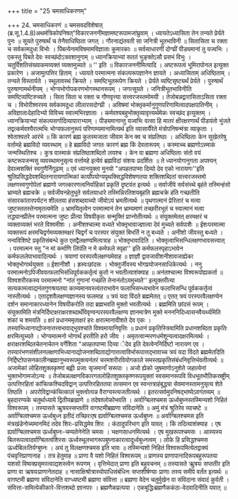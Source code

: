 +++
title = "25 चमसाधिकरणम्"

+++
24. चमसाधिकरणं ॥ चमसवदविशेषात् (ब्र.सू.1.4.8)अथमंत्रिकोपनिषत्"विकारजननीमज्ञामष्टरूपामजांघ्रुवाम् । ध्यायतेऽध्यासिता तेन तन्यते प्रेर्यते पुनः ॥ सूयते पुरुषार्थं च तेनैवाधिष्ठिता जगत् । गौरनाद्यंतवती सा जनित्री भूतभाविनी ॥ सितासिता च रक्ता च सर्वकामदुधा विभोः । पिंबत्येनामविषमामविज्ञाताः कुमारकाः ॥ सर्वसाधारणीं दोग्घ्रीं पीड्यमानां तु यज्वभिः । एकस्तु पिबते देवः स्वच्छंदोऽत्रवशानुगाम् ॥ ध्यानक्रियाभ्यां सततं भुङ्क्तेऽसौ प्रसभं विभुः । चतुर्विंशतिसंख्याकमव्यक्तं व्यक्तमुच्यते ॥ '' इति ॥ विकारजननीमित्यादि । अष्टरूपत्वं भूमिरापोनल इत्युक्त प्रकारेण । अजामुत्पत्तिर हिताम् । ध्यायते परमात्मना संकल्परूपज्ञानेन ज्ञायते । अध्यासिताम् अधिष्ठिताम् । तन्यते विस्तार्यते । स्थूलावस्थं क्रियते । समष्टिभूतरूपेण क्रियते । प्रेर्यते व्यष्टिसृष्ट्यर्थं प्रेर्यते । पुरुषार्थं पुरुषाणामर्थनीयम् । भोग्यभोगोपकरणभोगस्थानरूपम् । जगत्सूयते । जनित्रीभूतभाविनीति समष्टिव्यष्टिरुच्यते । सिता सिता च रक्ता च गौणवृत्त्या सत्त्वरजस्तमोमयी । तेजोबन्नद्वारासिताऽसिता रक्ता च । विभोरीश्वरस्य सर्वकामदुधा लीलारसदोग्घ्री । अविषमां भोक्तृकर्मानुगुणपरिणामित्वादपक्षपातिनीम् । अविज्ञाताःदेहादिभ्यो विविच्य स्वात्मभिरज्ञाताः । कर्मवश्यबहुभोक्तृव्यावृत्त्यर्थमेकः स्वच्छंद इत्युक्तम् । ध्यानक्रियाभ्यां संकल्पसर्गादिव्यापाराभ्याम् । पीड्यमानान्तु यज्वभिः वत्सा हि मातरं क्षीरक्षरणार्थं पीडयंतो भुंजते तद्वत्कर्मवश्यैरात्मभिः भोग्यफलानुरूपं परिणाम्यमानामित्यर्थ इति व्यासार्यैरेते मंत्रोपनिषन्मंत्रा व्याकृताः । श्वेताश्वतरे आरंभे ॥ किं कारणं ब्रह्म कुतस्मजाता जीवाम केन क्व च संप्रतिष्ठाः । अधिष्ठिताः केन सुखेतरेषु वर्तामहे ब्रह्मविदो व्यवस्थाम् ॥ हे ब्रह्मविदो जगतः कारणं ब्रह्म किं देवतारूपम् । कस्माच्च ब्रह्मणोऽस्माकं जन्मस्थितिश्च । कुत्र वास्माकं संप्रतिष्ठाशब्दितो लयश्च । केन वा ब्रह्मणा अधिष्ठिताः संतो वयं कष्टरूपजन्मसु व्यवस्थामनुसृत्य वर्त्तामहे इत्येवं ब्रह्मविदां संशयः प्रदर्शितः ॥ ते ध्यानयोगानुगता अपश्यन् देवात्मशक्तिं स्वगुणैर्निगूढाम् ॥ एवं ध्यानयुक्ता मुनयो "अपहतपाप्मा दिव्यो देव एको नारायणः''इति श्रुतिप्रसिद्धदेवशब्दितनारायणात्मिकां कार्योपयोग्यपृथक्सिद्धविशेषणतया शक्तिशब्दितां सत्त्वरजस्तमो लक्षणस्वगुणोपेतां ब्रह्मणो जगत्कारणत्वनिर्वाहिकां प्रकृतिं दृष्टवंत इत्यर्थः ॥ सर्वाजीवे सर्वसंस्थे बृहंते तस्मिन्हंसो भ्राम्यते ब्रह्मचक्रे ॥ सर्वजीवनहेतुभूते सर्वलयाधारे तस्मिन्निरतिशयबृहति ब्रह्मचक्रे हंति गच्छतीति संसारकांतारपर्यटन शीलतया हंसशब्दवाच्यो जीवोऽयं भ्रमतीत्यर्थः ॥ पृथगात्मानं प्रेरितारं च मत्वा जुष्टस्ततस्तेनामृतत्वमेति ॥ भ्रामयितृत्वेन परमात्मानं तेन भ्राम्यमाणं तच्छरीरभूतं च स्वात्मानं मत्वा तद्ध्यानप्रीतेन परमात्मना जुष्टः प्रीत्या विषयीकृतः सन्मुक्तिं प्राप्नोतीत्यर्थः ॥ संयुक्तमेतत् क्षरमक्षरं च व्यक्ताव्यक्तं भरते विश्वमीशः । अनीशश्चात्मा वध्यते भोक्तृभावाज्ज्ञात्वा देवं मुच्यते सर्वपाशैः ॥ ईशःपरमात्मा व्यक्तरूपं क्षरमचिद्वर्गमव्यक्तमक्षरं चिद्वर्गं च परस्पर संयुक्तं बिभर्ति न तु बध्यते । अनीशो जीवस्तु बध्यते । नन्वविशिष्टे प्रकृतिसंबन्धे कुत एतद्वैलक्षण्यमित्यत्राह ॥ भोक्तृभावादिति । भोक्तृत्वाभिसन्धिलक्षणभावसत्त्वात् । परमात्मन स्तु "न मां कर्माणि लिंपंति न मे कर्मफले स्पृहा'' इति कर्मफलस्पृहाऽभावेन कर्मफललेपाभावादित्यर्थः । त्रयाणां परस्परवैलक्षण्यमेवाह ॥ ज्ञाज्ञौ द्वावजावीशनीशावजाह्येका भोक्तृभोगार्थयुक्ता ॥ ईशानीशौ । ह्रस्वःछांदसः । भोक्तुर्जीवस्य भोगप्रयोजनसाधिकेत्यर्थः । ननु परमात्मनोऽपिजीववत्फलाभिसंधिपूर्वककर्तृत्वं कुतो न भवतीत्याशंक्याह ॥ अनंतश्चात्मा विश्वरूपोह्यकर्ता ॥ विश्वशरीरकस्य परमात्मनो "नांतं गुणानां गच्छंति तेनानंतोऽयमुच्यते'' इत्युक्तरीत्या सत्यकामत्वाद्यनंतगुणश्रयतया काम्यमानवस्त्वंतराभावेन फलाभिसन्ध्यभावेन फलाभिसन्धि पूर्वककर्तृत्वं नास्तीत्यर्थः । एतादृशवैलक्षण्यज्ञानस्य फलमाह ॥ त्रयं यदा विंदते ब्रह्ममेतत् ॥ एतत् त्रयं परस्परवैलक्षण्येन दर्शन समानाकारध्यानेन विषयीकरोति तदा ब्रह्मभवति मुक्तो भवतीत्यर्थः । ब्रह्ममिति छांदसं रूपम् । संयुक्तमिति मंत्रनिर्दिष्टक्षराक्षरशब्दार्थंविवृण्वन्परस्परवैलक्षण्य ज्ञानमात्रेण मुक्ते मनननिदिध्यासनवैयर्थ्यमिति शंकां च शमयति ॥ क्षरं प्रधानममृताक्षरं हरः क्षरात्मानावीशते देव एकः । तस्याभिध्यानाद्योजनात्तत्त्वभावाद्भूयश्चांते विश्वमायानिवृत्तिः ॥ प्रधानं प्रकृतिस्त्रियामिति प्रधानशब्दिता प्रकृतिः क्षरमित्युच्यते । भोग्यमात्मनो भोगार्थं हरतीति हरो जीवः । अमृतत्वान्मरणधर्मशून्यत्वादक्षरमित्यर्थः । क्षराक्षरशब्दितचेतनाचेतन वर्गेशिता "अपहतपाप्मा दिव्या ेदेव इति देवत्वेननिर्दिष्टो नारायण एव । तस्यारंभणसंशीलनलक्षणाभिध्यानाद्योजनशब्दिताद्योगात्तत्वाविर्भारूपात्तद्भावाच्च त्रयं यदा विंदते ब्रह्ममेतदिति निर्द्दिष्टोपासनकालीनब्रह्मानुभवरूपमुक्त्यनंतरं चरमशरीरवियोगकाले समस्तप्रकृतिसंबंधनिवृत्तिर्भवतीत्यर्थः ॥ अजामेकां लोहितशुक्लकृष्णां बह्वीः प्रजाः सृजमानाँ सरूपाः । अजो ह्येको जुषमाणोऽनुशेते जहात्येनां भुक्तभोगामजोऽन्यः ॥ तेजोबन्नलक्षणविकारगतलोहितशुक्लकृष्णरूपयुक्तां स्वसमानरूपवि विधभूतभौतिकस्रष्ट्रीम् उत्पत्तिरहितां कांचित्कश्चिदविद्वान् उत्पत्तिरहिततया तत्समान एव स्वन्तत्राहंबुद्ध्या सेवमानस्तामनुसृत्य शेते तिष्ठति । अपरोविद्वान्कंचित्कालं भुक्त्वोत्पन्न वैराग्यस्त्यजतीत्यर्थः । इतरत्सर्वमुपनिषद्भाष्येऽवगंतव्यम् ॥ बृहदारण्यके चतुर्थाध्याये द्वितीयब्राह्मणे ॥ तदेषश्लोकोभवति । अर्वाग्बिलश्चमस ऊर्ध्वबुघ्नस्तस्मिन्यशो निहितं विश्वरूपम् । तस्यासते ऋुषयस्सप्ततीरे वागष्टमीब्रह्मणा संविदानेति ॥ अमुं मंत्रं श्रुतिरेव व्याचष्टे ॥ अर्वाग्बिलश्चमस ऊर्ध्वबुध्न इतीदं तच्छिरःएष ह्यर्वाग्बिलश्चमस ऊर्ध्वबुघ्नः ॥ अर्वाग्बिलश्चमस इति मंत्रखंडेनोच्यमानमिदं तदेव शिरः-प्रसिद्धमेव शिरः । कंठादुपरिभाग इति यावत् । किं तदित्याशंक्याह । एष ह्यर्वाग्बिलश्चमस ऊर्ध्वबुघ्नः-चम्यतेनेनेति चमसः । भक्षणसाधनमित्यर्थः । एष मुखरूपश्चमसः । आस्यस्य बिलरूपत्वादर्वाग्बिलत्वंशिरसः ऊर्ध्वस्थूलभागरूपबुघ्नाकारत्वादूर्ध्वबुध्नत्वम् । लोके हि प्रसिद्धश्चमस ऊर्ध्वबिलःतिर्यग्बुघ्नः । अयं तु विलक्षणश्चमस इति भावः ॥ तस्मिन्यशो निहितं विश्वरूपमित्येतद्वाक्यं पंचवृत्तिप्राणानाह । तत्र हेतुमाह ॥ प्राणा वै यशो निहितं विश्वरूपम् ॥ प्राणस्य प्राणापानादिरूपबहुरूपतया यशसो विष्वक्प्रसृमरत्वाद्यशस्त्वेन रूपणम् । वृत्तिभेदात् प्राणा इति बहुवचनम् ॥ तस्यासते ऋुषयः सप्ततीर इति प्राणा वा ऋषयःप्राणानेतदाह ॥ नासाक्षिश्रोत्रास्योपाधिसंबंधिनः सप्तशीर्षण्याः प्राणाः तस्य समीपे वर्तंत इत्यर्थः ॥ वागष्टमी ब्रह्मणा संविदानेति वाग्ध्यष्टमी ब्रह्मणा संवित्ता ॥ ब्रह्मणा वेदेन चतुर्मुखेन वा संविदाना संवादं कुर्वती । संवित्ता-समित्येकीकारे-वित्तशब्दो ज्ञानपरः । ब्रह्मणैकप्रत्यया । एकबुद्धिःब्रह्मणैककंठा-वेदवादिनीति यवात् ॥